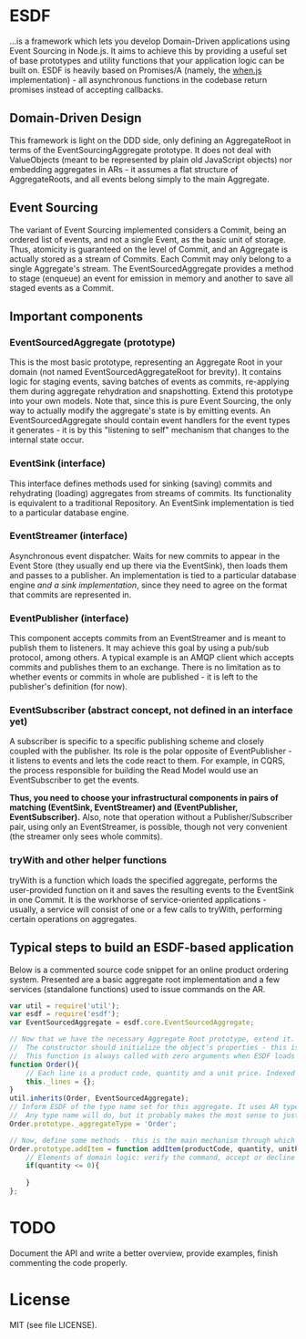 # ESDF
...is a framework which lets you develop Domain-Driven applications using Event Sourcing in Node.js. It aims to achieve this by providing a useful set of base prototypes and utility functions that your application logic can be built on.
ESDF is heavily based on Promises/A (namely, the [when.js](https://github.com/cujojs/when) implementation) - all asynchronous functions in the codebase return promises instead of accepting callbacks.

## Domain-Driven Design
This framework is light on the DDD side, only defining an AggregateRoot in terms of the EventSourcingAggregate prototype. It does not deal with ValueObjects (meant to be represented by plain old JavaScript objects) nor embedding aggregates in ARs - it assumes a flat structure of AggregateRoots, and all events belong simply to the main Aggregate.

## Event Sourcing
The variant of Event Sourcing implemented considers a Commit, being an ordered list of events, and not a single Event, as the basic unit of storage. Thus, atomicity is guaranteed on the level of Commit, and an Aggregate is actually stored as a stream of Commits.
Each Commit may only belong to a single Aggregate's stream. The EventSourcedAggregate provides a method to stage (enqueue) an event for emission in memory and another to save all staged events as a Commit.
 

## Important components

### EventSourcedAggregate (prototype)
This is the most basic prototype, representing an Aggregate Root in your domain (not named EventSourcedAggregateRoot for brevity). It contains logic for staging events, saving batches of events as commits, re-applying them during aggregate rehydration and snapshotting. Extend this prototype into your own models.
Note that, since this is pure Event Sourcing, the only way to actually modify the aggregate's state is by emitting events. An EventSourcedAggregate should contain event handlers for the event types it generates - it is by this "listening to self" mechanism that changes to the internal state occur.
	
### EventSink (interface)
This interface defines methods used for sinking (saving) commits and rehydrating (loading) aggregates from streams of commits. Its functionality is equivalent to a traditional Repository. An EventSink implementation is tied to a particular database engine.
	
### EventStreamer (interface)
Asynchronous event dispatcher. Waits for new commits to appear in the Event Store (they usually end up there via the EventSink), then loads them and passes to a publisher. An implementation is tied to a particular database engine _and a sink implementation_, since they need to agree on the format that commits are represented in.

### EventPublisher (interface)
This component accepts commits from an EventStreamer and is meant to publish them to listeners. It may achieve this goal by using a pub/sub protocol, among others. A typical example is an AMQP client which accepts commits and publishes them to an exchange. There is no limitation as to whether events or commits in whole are published - it is left to the publisher's definition (for now).

### EventSubscriber (abstract concept, not defined in an interface yet)
A subscriber is specific to a specific publishing scheme and closely coupled with the publisher. Its role is the polar opposite of EventPublisher - it listens to events and lets the code react to them. For example, in CQRS, the process responsible for building the Read Model would use an EventSubscriber to get the events.

__Thus, you need to choose your infrastructural components in pairs of matching (EventSink, EventStreamer) and (EventPublisher, EventSubscriber).__ Also, note that operation without a Publisher/Subscriber pair, using only an EventStreamer, is possible, though not very convenient (the streamer only sees whole commits).

### tryWith and other helper functions
tryWith is a function which loads the specified aggregate, performs the user-provided function on it and saves the resulting events to the EventSink in one Commit. It is the workhorse of service-oriented applications - usually, a service will consist of one or a few calls to tryWith, performing certain operations on aggregates.

## Typical steps to build an ESDF-based application

Below is a commented source code snippet for an online product ordering system. Presented are a basic aggregate root implementation and a few services (standalone functions) used to issue commands on the AR.

```js
var util = require('util');
var esdf = require('esdf');
var EventSourcedAggregate = esdf.core.EventSourcedAggregate;

// Now that we have the necessary Aggregate Root prototype, extend it.
//  The constructor should initialize the object's properties - this is the "base state", when no events have yet occured on the object.
//  This function is always called with zero arguments when ESDF loads the aggregate (though you can, of course, bind() a constructor beforehand).
function Order(){
	// Each line is a product code, quantity and a unit price. Indexed by product codes.
	this._lines = {};
}
util.inherits(Order, EventSourcedAggregate);
// Inform ESDF of the type name set for this aggregate. It uses AR types to filter events and ensure correctness while loading.
//  Any type name will do, but it probably makes the most sense to just use the prototype/class name.
Order.prototype._aggregateType = 'Order';

// Now, define some methods - this is the main mechanism through which behaviour is added to your domain.
Order.prototype.addItem = function addItem(productCode, quantity, unitPrice){
	// Elements of domain logic: verify the command, accept or decline to actually add an item.
	if(quantity <= 0){
		
	}
};
```


# TODO
Document the API and write a better overview, provide examples, finish commenting the code properly.

# License
MIT (see file LICENSE).
